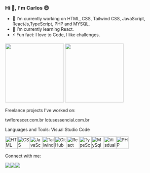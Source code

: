 ### Hi 👋, I'm Carlos 😎

<!--
**carlosAlx/carlosalx** is a ✨ _special_ ✨ repository because its `README.md` (this file) appears on your GitHub profile.

Here are some ideas to get you started:

- 🔭 I’m currently working on HTML, CSS, Tailwind CSS, JavaScript, ReactJs,TypeScript, PHP and MYSQL.
- 🌱 I’m currently learning React and React-native
- 👯 I’m looking to collaborate on ...
- 🤔 I’m looking for help with ...
- 💬 Ask me about ...
- 📫 How to reach me: ...
- 😄 Pronouns: ...
- ⚡ Fun fact: I love to Code, I like challenges
-->
- 🔭 I’m currently working on HTML, CSS, Tailwind CSS, JavaScript, ReactJs,TypeScript, PHP and MYSQL.
- 🌱 I’m currently learning React.
- ⚡ Fun fact: I love to Code, I like challenges.
<div>
  <img height="190rem" src="https://github-readme-stats.vercel.app/api?username=carlosalx&show_icons=true&theme=dracula" />
  <img height="190rem" src="https://github-readme-stats.vercel.app/api/top-langs/?username=carlosalx&layout=compact&theme=dracula" />
 </div>

Freelance projects I've worked on:

twflorescer.com.br
lotusessencial.com.br


Languages and Tools:
Visual Studio Code
<div style="display: flex">
  <img width="40" src="https://cdn.jsdelivr.net/gh/devicons/devicon/icons/html5/html5-original.svg" title="HTML" alt="HTML"/>
  <img width="40" src="https://cdn.jsdelivr.net/gh/devicons/devicon/icons/css3/css3-original-wordmark.svg" title="CSS" alt="CSS"/>
  <img width="40" src="https://cdn.jsdelivr.net/gh/devicons/devicon/icons/javascript/javascript-original.svg" title="JavaScript" alt="JavaScript"/>
  <img width="40" src="https://cdn.jsdelivr.net/gh/devicons/devicon/icons/tailwindcss/tailwindcss-plain.svg" title="Tailwindcss" alt="Tailwindcss"/>
  <img width="40" src="https://cdn.jsdelivr.net/gh/devicons/devicon/icons/github/github-original-wordmark.svg" title="GitHub" alt="GitHub"/>
  <img width="40" src="https://cdn.jsdelivr.net/gh/devicons/devicon/icons/react/react-original.svg" title="React" alt="React"/>
  <img width="40" src="https://cdn.jsdelivr.net/gh/devicons/devicon/icons/typescript/typescript-original.svg" title="TypeScript" alt="TypeScript"/>
  <img width="40" src="https://cdn.jsdelivr.net/gh/devicons/devicon/icons/mysql/mysql-original.svg" title="MySql" alt="MySql"/>
  <img width="40" src="https://cdn.jsdelivr.net/gh/devicons/devicon/icons/visualstudio/visualstudio-plain.svg" title="VisdualStudio" alt="VisdualStudio"/>
  <img width="40" src="https://cdn.jsdelivr.net/gh/devicons/devicon/icons/php/php-original.svg" title="PHP" alt="PHP"/>
</div>

Connect with me:
<div style="display: flex">
  <a target="_blank" href="https://www.linkedin.com/in/carlos-alessandro-de-sousa-santos-93441468"/>
    <img src="https://img.shields.io/badge/LinkedIn-0077B5?style=for-the-badge&logo=linkedin&logoColor=white"> 
  </a>
  <a target="_blank" href="https://www.facebook.com/carllos.alessandr/"/>
    <img src="https://img.shields.io/badge/Facebook-1877F2?style=for-the-badge&logo=facebook&logoColor=white"> 
  </a>
  <a target="_blank" href="https://carllosalessandro@gmail.com"/>
    <img src="https://img.shields.io/badge/Gmail-D14836?style=for-the-badge&logo=gmail&logoColor=white"> 
  </a>
</div>


